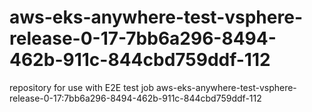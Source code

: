 # aws-eks-anywhere-test-vsphere-release-0-17-7bb6a296-8494-462b-911c-844cbd759ddf-112
repository for use with E2E test job aws-eks-anywhere-test-vsphere-release-0-17:7bb6a296-8494-462b-911c-844cbd759ddf-112

